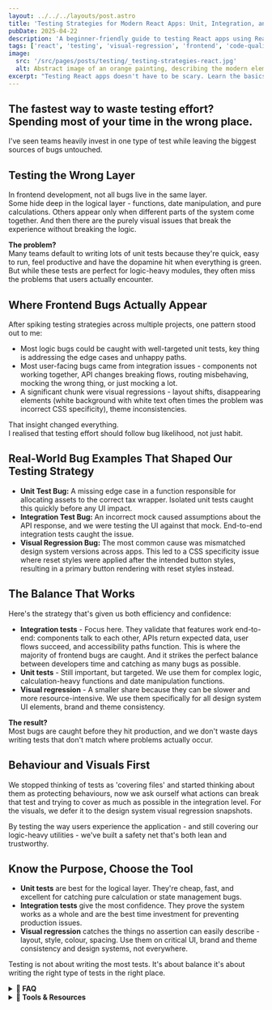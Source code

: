 ```yaml
---
layout: ../../../layouts/post.astro
title: 'Testing Strategies for Modern React Apps: Unit, Integration, and Visual Regression'
pubDate: 2025-04-22
description: 'A beginner-friendly guide to testing React apps using React Testing Library, Playwright, focusing on maintainable and reliable tests.'
tags: ['react', 'testing', 'visual-regression', 'frontend', 'code-quality']
image:
  src: '/src/pages/posts/testing/_testing-strategies-react.jpg'
  alt: Abstract image of an orange painting, describing the modern element in the strategies for modern react apps
excerpt: "Testing React apps doesn't have to be scary. Learn the basics of unit, integration, and visual regression testing with popular tools."
---
```


## The fastest way to waste testing effort? Spending most of your time in the wrong place.

I've seen teams heavily invest in one type of test while leaving the biggest sources of bugs untouched.

## Testing the Wrong Layer

In frontend development, not all bugs live in the same layer.  
Some hide deep in the logical layer - functions, date manipulation, and pure calculations. Others appear only when different parts of the system come together. And then there are the purely visual issues that break the experience without breaking the logic.

**The problem?**  
Many teams default to writing lots of unit tests because they're quick, easy to run, feel productive and have the dopamine hit when everything is green. But while these tests are perfect for logic-heavy modules, they often miss the problems that users actually encounter.

## Where Frontend Bugs Actually Appear

After spiking testing strategies across multiple projects, one pattern stood out to me:

- Most logic bugs could be caught with well-targeted unit tests, key thing is addressing the edge cases and unhappy paths.
- Most user-facing bugs came from integration issues - components not working together, API changes breaking flows, routing misbehaving, mocking the wrong thing, or just mocking a lot.
- A significant chunk were visual regressions - layout shifts, disappearing elements (white background with white text often times the problem was incorrect CSS specificity), theme inconsistencies.

That insight changed everything.  
I realised that testing effort should follow bug likelihood, not just habit.

## Real-World Bug Examples That Shaped Our Testing Strategy

- **Unit Test Bug:** A missing edge case in a function responsible for allocating assets to the correct tax wrapper. Isolated unit tests caught this quickly before any UI impact.
- **Integration Test Bug:** An incorrect mock caused assumptions about the API response, and we were testing the UI against that mock. End-to-end integration tests caught the issue.
- **Visual Regression Bug:** The most common cause was mismatched design system versions across apps. This led to a CSS specificity issue where reset styles were applied after the intended button styles, resulting in a primary button rendering with reset styles instead.

## The Balance That Works

Here's the strategy that's given us both efficiency and confidence:

- **Integration tests** - Focus here. They validate that features work end-to-end: components talk to each other, APIs return expected data, user flows succeed, and accessibility paths function. This is where the majority of frontend bugs are caught. And it strikes the perfect balance between developers time and catching as many bugs as possible.
- **Unit tests** - Still important, but targeted. We use them for complex logic, calculation-heavy functions and date manipulation functions.
- **Visual regression** - A smaller share because they can be slower and more resource-intensive. We use them specifically for all design system UI elements, brand and theme consistency.

**The result?**  
Most bugs are caught before they hit production, and we don't waste days writing tests that don't match where problems actually occur.

## Behaviour and Visuals First

We stopped thinking of tests as 'covering files' and started thinking about them as protecting behaviours, now we ask ourself what actions can break that test and trying to cover as much as possible in the integration level. For the visuals, we defer it to the design system visual regression snapshots.

By testing the way users experience the application - and still covering our logic-heavy utilities - we've built a safety net that's both lean and trustworthy.

## Know the Purpose, Choose the Tool

- **Unit tests** are best for the logical layer. They're cheap, fast, and excellent for catching pure calculation or state management bugs.
- **Integration tests** give the most confidence. They prove the system works as a whole and are the best time investment for preventing production issues.
- **Visual regression** catches the things no assertion can easily describe - layout, style, colour, spacing. Use them on critical UI, brand and theme consistency and design systems, not everywhere.

Testing is not about writing the most tests. It's about balance it's about writing the right type of tests in the right place.

<details>  
<summary><strong>📖 FAQ</strong></summary>

**Shouldn't we just test everything with integration tests?**  
Not quite - you get a faster feedback loop, and it's easier to validate with isolated unit tests if a logical test works as intended. Often times the integration tests are mocked, so you don't really get the real end-to-end experience. Integration tests shine when verifying flows, form submissions and user interactions.

**Why not do more visual regression?**  
They're powerful, but slow and expensive to run. Use them where visual consistency matters most.

</details>

<details>  
<summary><strong>🧰 Tools & Resources</strong></summary>

- [React Testing Library](https://testing-library.com/docs/react-testing-library/intro/) - For integration testing
- [The Testing Trophy](https://kentcdodds.com/blog/the-testing-trophy-and-testing-classifications) - Balancing test types

</details>
